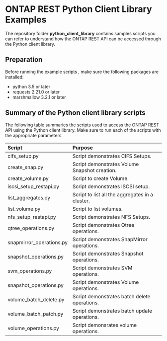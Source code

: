 # ONTAP REST Python Client Library Examples

The repository folder **python_client_library** contains samples scripts you can refer to understand how the ONTAP REST API can be accessed through the Python client library.

## Preparation

Before running the example scripts , make sure the following packages are installed:

* python 3.5 or later
* requests 2.21.0 or later
* marshmallow 3.2.1 or later

## Summary of the Python client library scripts

The following table summaries the scripts used to access the ONTAP REST API using the Python client library. Make sure to run each of the scripts with the appropriate parameters.

| Script                               | Purpose       |
|:------------------------------------|:-------------|
| cifs_setup.py  | Script demonstrates CIFS Setups. |
| create_snap.py  | Script demonstrates Volume Snapshot creation. |
| create_volume.py  | Script to create Volume. |
| iscsi_setup_restapi.py  | Script demonstrates ISCSI setup. |
| list_aggregates.py  | Script to list all the aggregates in a cluster. |
| list_volume.py   | Script to list volumes. |  
| nfs_setup_restapi.py   | Script demonstrates NFS Setups. |
| qtree_operations.py   | Script demonstrates Qtree operations. |
| snapmirror_operations.py   | Script demonstrates SnapMirror operations. |
| snapshot_operations.py    | Script demonstrates Snapshot operations. |
| svm_operations.py    | Script demonstrates SVM operations. |
| snapshot_operations.py    | Script demonstrates Volume operations. |
| volume_batch_delete.py    | Script demonstrates batch delete operations. |
| volume_batch_patch.py    | Script demonstrates batch update operations. |
| volume_operations.py    | Script demonsrates volume operations. |
